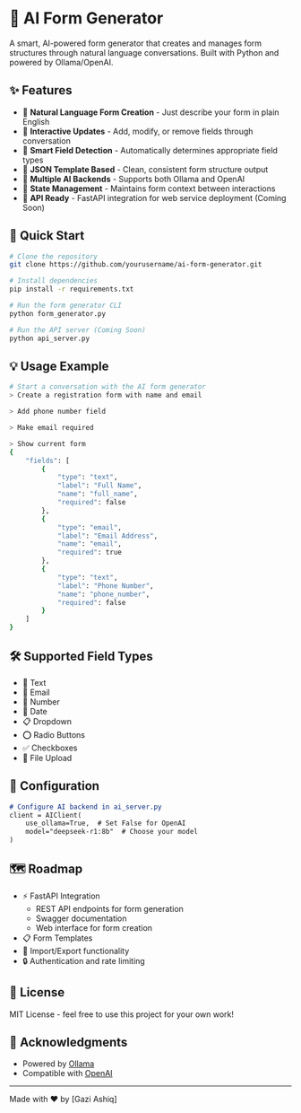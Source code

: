 # 🎯 AI Form Generator

A smart, AI-powered form generator that creates and manages form structures through natural language conversations. Built with Python and powered by Ollama/OpenAI.

## ✨ Features

- 🤖 **Natural Language Form Creation** - Just describe your form in plain English
- 🔄 **Interactive Updates** - Add, modify, or remove fields through conversation
- 🎯 **Smart Field Detection** - Automatically determines appropriate field types
- 📝 **JSON Template Based** - Clean, consistent form structure output
- 🔌 **Multiple AI Backends** - Supports both Ollama and OpenAI
- 💾 **State Management** - Maintains form context between interactions
- 🚀 **API Ready** - FastAPI integration for web service deployment (Coming Soon)

## 🚀 Quick Start

```bash
# Clone the repository
git clone https://github.com/yourusername/ai-form-generator.git

# Install dependencies
pip install -r requirements.txt

# Run the form generator CLI
python form_generator.py

# Run the API server (Coming Soon)
python api_server.py
```

## 💡 Usage Example

```bash
# Start a conversation with the AI form generator
> Create a registration form with name and email

> Add phone number field

> Make email required

> Show current form
{
    "fields": [
        {
            "type": "text",
            "label": "Full Name",
            "name": "full_name",
            "required": false
        },
        {
            "type": "email",
            "label": "Email Address",
            "name": "email",
            "required": true
        },
        {
            "type": "text",
            "label": "Phone Number",
            "name": "phone_number",
            "required": false
        }
    ]
}
```

## 🛠️ Supported Field Types

- 📝 Text
- 📧 Email
- 🔢 Number
- 📅 Date
- 📋 Dropdown
- ⭕ Radio Buttons
- ✅ Checkboxes
- 📎 File Upload

## 🔧 Configuration

```python:README.md
# Configure AI backend in ai_server.py
client = AIClient(
    use_ollama=True,  # Set False for OpenAI
    model="deepseek-r1:8b"  # Choose your model
)
```

## 🗺️ Roadmap

- ⚡ FastAPI Integration
  - REST API endpoints for form generation
  - Swagger documentation
  - Web interface for form creation
- 📋 Form Templates
- 🔄 Import/Export functionality
- 🔒 Authentication and rate limiting

## 📝 License

MIT License - feel free to use this project for your own work!

## 🙏 Acknowledgments

- Powered by [Ollama](https://github.com/ollama/ollama)
- Compatible with [OpenAI](https://openai.com/)

---
Made with ❤️ by [Gazi Ashiq]
